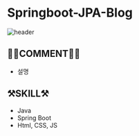 # Springboot-JPA-Blog
![header](https://capsule-render.vercel.app/api?type=soft&color=auto&height=200&section=header&text=Blog.SpringBoot&fontSize=90)

## 👩🏻COMMENT👋🏻
- 설명


## ⚒️SKILL⚒️
- Java
- Spring Boot
- Html, CSS, JS


